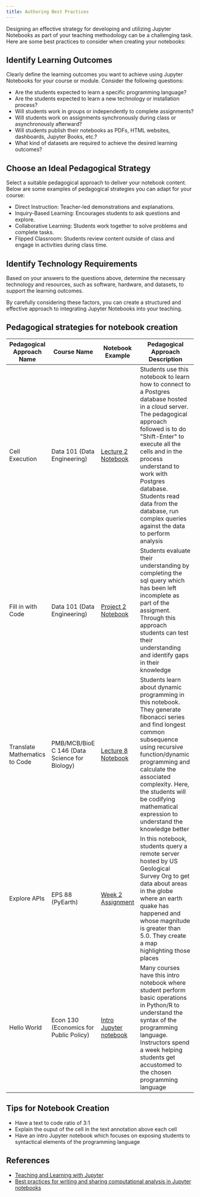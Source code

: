 ```yaml
---
title: Authoring Best Practices
---
```


Designing an effective strategy for developing and utilizing Jupyter Notebooks as part of your teaching methodology can be a challenging task. Here are some best practices to consider when creating your notebooks:

## Identify Learning Outcomes

Clearly define the learning outcomes you want to achieve using Jupyter Notebooks for your course or module. Consider the following questions:

- Are the students expected to learn a specific programming language?
- Are the students expected to learn a new technology or installation process?
- Will students work in groups or independently to complete assignments?
- Will students work on assignments synchronously during class or asynchronously afterward?
- Will students publish their notebooks as PDFs, HTML websites, dashboards, Jupyter Books, etc.?
- What kind of datasets are required to achieve the desired learning outcomes?

## Choose an Ideal Pedagogical Strategy

Select a suitable pedagogical approach to deliver your notebook content. Below are some examples of pedagogical strategies you can adapt for your course:

- Direct Instruction: Teacher-led demonstrations and explanations.
- Inquiry-Based Learning: Encourages students to ask questions and explore.
- Collaborative Learning: Students work together to solve problems and complete tasks.
- Flipped Classroom: Students review content outside of class and engage in activities during class time.

## Identify Technology Requirements

Based on your answers to the questions above, determine the necessary technology and resources, such as software, hardware, and datasets, to support the learning outcomes.

By carefully considering these factors, you can create a structured and effective approach to integrating Jupyter Notebooks into your teaching.

## Pedagogical strategies for notebook creation
| Pedagogical Approach Name | Course Name |  Notebook Example | Pedagogical Approach Description
| ---- | ----------- | ------ | ------- |
| Cell Execution | Data 101 (Data Engineering) | [Lecture 2 Notebook](https://fa23.data101.org/resources/assets/lectures/lec02/lec02.html) | Students use this notebook to learn  how to connect to a Postgres database hosted in a cloud server. The pedagogical approach followed is to do "Shift-Enter" to execute all the cells and in the process understand to work with Postgres database. Students read data from the database, run complex queries against the data to perform analysis |
| Fill in with Code | Data 101 (Data Engineering) | [Project 2 Notebook](https://data101.datahub.berkeley.edu/hub/user-redirect/git-pull?repo=https%3A%2F%2Fgithub.com%2Fcal-data-eng%2Ffa23-materials&urlpath=lab%2Ftree%2Ffa23-materials%2Fproj%2Fproj2%2Fproj2.ipynb&branch=main) | Students evaluate their understanding by completing the sql query which has been left incomplete as part of the assigment. Through this approach students can test their understanding and identify gaps in their knowledge | 
| Translate Mathematics to Code | PMB/MCB/BioE C 146 (Data Science for Biology) | [Lecture 8 Notebook](https://github.com/ds-modules/ds4bio/blob/main/lab8/lab08-c146-v01-student.ipynb) | Students learn about dynamic programming in this notebook. They generate fibonacci series and find longest common subsequence using recursive function/dynamic programming and calculate the associated complexity. Here, the students will be codifying mathematical expression to understand the knowledge better |
| Explore APIs | EPS 88 (PyEarth) | [Week 2 Assignment](https://github.com/ds-modules/EPS88-24031-FA23/blob/main/week02_datahubfiles/W02_assignment_Earthquakes.ipynb) | In this notebook, students query a remote server hosted by US Geological Survey Org to get data about areas in the globe where an earth quake has happened and whose magnitude is greater than 5.0. They create a map highlighting  those places |
Hello World | Econ 130 (Economics for Public Policy) | [Intro Jupyter notebook](https://github.com/ds-modules/ECON-130-FA23/blob/main/IntroToR/Intro%20to%20R.ipynb) | Many courses have this intro notebook where student perform basic operations in Python/R to understand the syntax of the programming language. Instructors spend a week helping students get accustomed to the chosen programming language | 
 
## Tips for Notebook Creation

- Have a text to code ratio of 3:1
- Explain the ouput of the cell in the text annotation above each cell
- Have an intro Jupyter notebook which focuses on exposing students to syntactical elements of the programming language

## References
- [Teaching and Learning with Jupyter](https://jupyter4edu.github.io/jupyter-edu-book/index.html)
- [Best practices for writing and sharing computational analysis in Jupyter notebooks](https://www.ncbi.nlm.nih.gov/pmc/articles/PMC6657818/)

